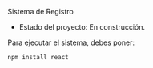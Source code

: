 <hi>Sistema de Registro</hi>

- Estado del proyecto: En construcción.

Para ejecutar el sistema, debes poner:

```npm install react```
